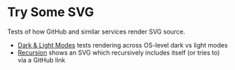 
# Try Some SVG

Tests of how GitHub and similar services render SVG source. 

* [Dark & Light Modes](darklight/) tests rendering across OS-level dark vs light modes
* [Recursion](recursion/) shows an SVG which recursively includes itself (or tries to) via a GitHub link

